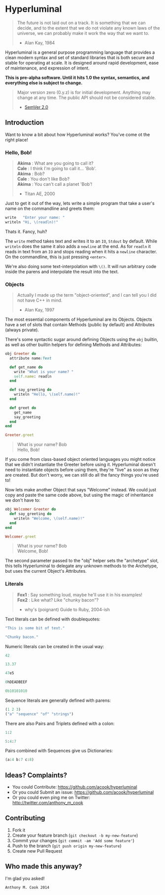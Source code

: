 Hyperluminal
============

> The future is not laid out on a track.
> It is something that we can decide, and to the extent that we do not
> violate any known laws of the universe, we can probably make it work the way
> that we want to.
> - Alan Kay, 1984

Hyperluminal is a general purpose programming language that provides a clean
modern syntax and set of standard libraries that is both secure and stable for
operating at scale. It is designed around rapid development, ease of
maintenance, and expression of intent.

**This is pre-alpha software. Until it hits 1.0 the syntax, semantics, and
everything else is subject to change.**

> Major version zero (0.y.z) is for initial development.
> Anything may change at any time.
> The public API should not be considered stable.
> - [SemVer 2.0](http://semver.org)


Introduction
------------

Want to know a bit about how Hyperluminal works? You've come ot the right place!

### Hello, Bob!

> **Akima** : What are you going to call it?<br>
> **Cale**  : I think I'm going to call it... 'Bob'.<br>
> **Akima** : Bob?<br>
> **Cale**  : You don't like Bob?<br>
> **Akima** : You can't call a planet 'Bob'!<br>
> - Titan AE, 2000

Just to get it out of the way, lets write a simple program that take a user's
name on the commandline and greets them:

~~~ruby
write   "Enter your name: "
writeln "Hi, \(readln)!"
~~~

Thats it. Fancy, huh?

The `write` method takes text and writes it to an `IO`, `Stdout` by default.
While `writeln` does the same it also adds a `newline` at the end. As for
`readln` it reads in text from an `IO` and stops reading when it hits a
`newline` character. On the commandline, this is just pressing `<enter>`.

We're also doing some text-interpolation with `\()`. It will run arbitrary
code inside the parens and interpolate the result into the text.

### Objects

> Actually I made up the term "object-oriented",
> and I can tell you I did not have C++ in mind.
> - Alan Kay, 1997

The most essential components of Hyperluminal are its Objects. Objects have a
set of slots that contain Methods (public by default) and Attributes (always
private).

There's some syntactic sugar around defining Objects using the `obj` builtin, as
well as other builtin helpers for defining Methods and Attributes:

~~~ruby
obj Greeter do
  attribute name:Text

  def get_name do
    write "What is your name? "
    self.name: readln
  end

  def say_greeting do
    writeln "Hello, \(self.name)!"
  end

  def greet do
    get_name
    say_greeting
  end
end

Greeter.greet
~~~

> What is your name? Bob<br>
> Hello, Bob!

If you come from class-based object oriented languages you might notice that we
didn't instantiate the Greeter before using it. Hyperluminal doesn't need to
instantiate objects before using them, they're "live" as soon as they are
created. But don't worry, we can still do all the fancy things you're used to!

Now lets make another Object that says "Welcome" instead. We could just copy
and paste the same code above, but using the magic of inheritance we don't have
to:

~~~ruby
obj Welcomer Greeter do
  def say_greeting do
    writeln "Welcome, \(self.name)!"
  end
end

Welcomer.greet
~~~

> What is your name? Bob<br>
> Welcome, Bob!

The second parameter passed to the "obj" helper sets the "archetype" slot, this
tells Hyperluminal to delegate any unknown methods to the Archetype, but uses
the current Object's Attributes.

### Literals

> **Fox1** : Say something loud, maybe he'll use it in his examples!<br>
> **Fox2** : Like what? Like "chunky bacon"?
> - why's (poignant) Guide to Ruby, 2004-ish

Text literals can be defined with doublequotes:

~~~ruby
"This is some bit of text."

"Chunky bacon."
~~~

Numeric literals can be created in the usual way:

~~~ruby
42

13.37

47e5

0hDEADBEEF

0b10101010
~~~

Sequence literals are generally defined with parens:

~~~ruby
(1 2 3)
("a" "sequence" "of" "strings")
~~~

There are also Pairs and Triplets defined with a colon:

~~~ruby
1:2

5:4:7
~~~

Pairs combined with Sequences give us Dictionaries:

~~~ruby
(a:4 b:7 c:8)
~~~

Ideas? Complaints?
------------------

- You could Contribute: https://github.com/acook/hyperluminal
- Or you could Submit an issue: https://github.com/acook/hyperluminal
- Or you could even ping me on Twitter: http://twitter.com/anthony_m_cook

Contributing
------------

1. Fork it
2. Create your feature branch (`git checkout -b my-new-feature`)
  3. Commit your changes (`git commit -am 'Add some feature'`)
  4. Push to the branch (`git push origin my-new-feature`)
  5. Create new Pull Request


Who made this anyway?
---------------------

I'm glad you asked!

    Anthony M. Cook 2014

